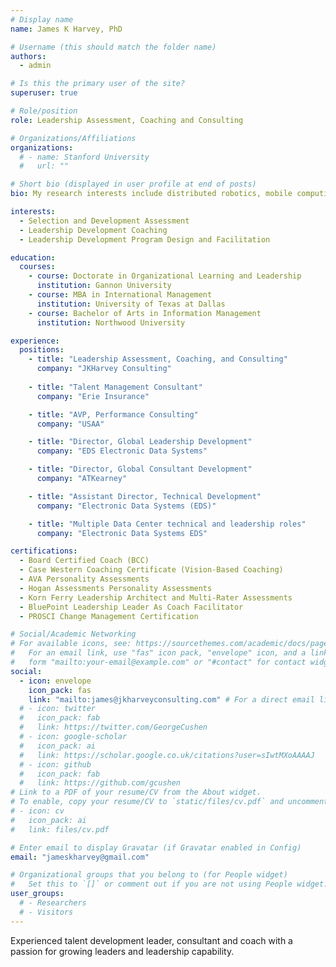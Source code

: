 ```yaml
---
# Display name
name: James K Harvey, PhD

# Username (this should match the folder name)
authors:
  - admin

# Is this the primary user of the site?
superuser: true

# Role/position
role: Leadership Assessment, Coaching and Consulting

# Organizations/Affiliations
organizations:
  # - name: Stanford University
  #   url: ""

# Short bio (displayed in user profile at end of posts)
bio: My research interests include distributed robotics, mobile computing and programmable matter.

interests:
  - Selection and Development Assessment
  - Leadership Development Coaching
  - Leadership Development Program Design and Facilitation

education:
  courses:
    - course: Doctorate in Organizational Learning and Leadership
      institution: Gannon University
    - course: MBA in International Management
      institution: University of Texas at Dallas
    - course: Bachelor of Arts in Information Management
      institution: Northwood University

experience:
  positions:
    - title: "Leadership Assessment, Coaching, and Consulting"
      company: "JKHarvey Consulting"
      
    - title: "Talent Management Consultant"
      company: "Erie Insurance"

    - title: "AVP, Performance Consulting"
      company: "USAA"

    - title: "Director, Global Leadership Development"
      company: "EDS Electronic Data Systems"

    - title: "Director, Global Consultant Development"
      company: "ATKearney"

    - title: "Assistant Director, Technical Development"
      company: "Electronic Data Systems (EDS)"

    - title: "Multiple Data Center technical and leadership roles"
      company: "Electronic Data Systems EDS"

certifications:
  - Board Certified Coach (BCC)
  - Case Western Coaching Certificate (Vision-Based Coaching)
  - AVA Personality Assessments
  - Hogan Assessments Personality Assessments
  - Korn Ferry Leadership Architect and Multi-Rater Assessments
  - BluePoint Leadership Leader As Coach Facilitator
  - PROSCI Change Management Certification

# Social/Academic Networking
# For available icons, see: https://sourcethemes.com/academic/docs/page-builder/#icons
#   For an email link, use "fas" icon pack, "envelope" icon, and a link in the
#   form "mailto:your-email@example.com" or "#contact" for contact widget.
social:
  - icon: envelope
    icon_pack: fas
    link: "mailto:james@jkharveyconsulting.com" # For a direct email link, use "mailto:test@example.org".
  # - icon: twitter
  #   icon_pack: fab
  #   link: https://twitter.com/GeorgeCushen
  # - icon: google-scholar
  #   icon_pack: ai
  #   link: https://scholar.google.co.uk/citations?user=sIwtMXoAAAAJ
  # - icon: github
  #   icon_pack: fab
  #   link: https://github.com/gcushen
# Link to a PDF of your resume/CV from the About widget.
# To enable, copy your resume/CV to `static/files/cv.pdf` and uncomment the lines below.
# - icon: cv
#   icon_pack: ai
#   link: files/cv.pdf

# Enter email to display Gravatar (if Gravatar enabled in Config)
email: "jameskharvey@gmail.com"

# Organizational groups that you belong to (for People widget)
#   Set this to `[]` or comment out if you are not using People widget.
user_groups:
  # - Researchers
  # - Visitors
---
```


Experienced talent development leader, consultant and coach with a passion for growing leaders and leadership capability.
